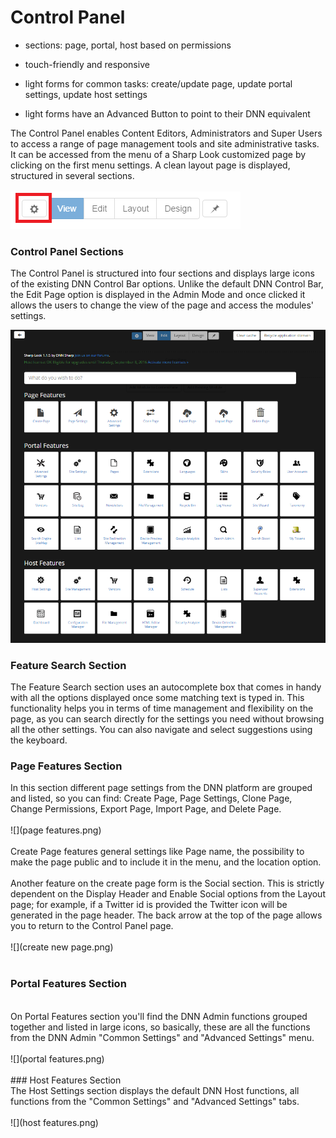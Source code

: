 # Control Panel

* sections: page, portal, host based on permissions

* touch-friendly and responsive

* light forms for common tasks: create/update page, update portal settings, update host settings

* light forms have an Advanced Button to point to their DNN equivalent

The Control Panel enables Content Editors, Administrators and Super Users to access a range of page management tools and site administrative tasks. It can be accessed from the menu of a Sharp Look customized page by clicking on the first menu settings. A clean layout page is displayed, structured in several sections.
<br />
<br />
![](icon.png)
<br />
### Control Panel Sections

The Control Panel is structured into four sections and displays large icons of the existing DNN Control Bar options. Unlike the default DNN Control Bar, the Edit Page option is displayed in the Admin Mode and once clicked it allows the users to change the view of the page and access the modules' settings. 

![](Settings.png)
<br />
### Feature Search Section

The Feature Search section uses an autocomplete box that comes in handy with all the options displayed once some matching text is typed in. This functionality helps you in terms of time management and flexibility on the page, as you can search directly for the settings you need without browsing all the other settings. You can also navigate and select suggestions using the keyboard.
<br />
### Page Features Section

In this section different page settings from the DNN platform are grouped and listed, so you can find: Create Page, Page Settings, Clone Page, Change Permissions, Export Page, Import Page, and Delete Page.
<br />
<br />
![](page features.png)
<br />
<br />
Create Page features general settings like Page name, the possibility to make the page public and to include it in the menu, and the location option.
<br />
<br />
Another feature on the create page form is the Social section. This is strictly dependent on the Display Header and Enable Social options from the Layout page; for example, if a Twitter id is provided the Twitter icon will be generated in the page header. The back arrow at the top of the page allows you to return to the Control Panel page. 
<br />
<br />
![](create new page.png)
<br />
<br />
### Portal Features Section
<br />
On Portal Features section you'll find the DNN Admin functions grouped together and listed in large icons, so basically, these are all the functions from the DNN Admin "Common Settings" and "Advanced Settings" menu.
<br />
<br />
![](portal features.png)
<br />
<br />
### Host Features Section
<br />
The Host Settings section displays the default DNN Host functions, all functions from the "Common Settings" and "Advanced Settings" tabs. 
<br />
<br />
![](host features.png)
